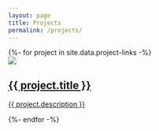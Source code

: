 ```yaml
---
layout: page
title: Projects
permalink: /projects/
---
```


<div class="image-card-container wrapped">
    {%- for project in site.data.project-links -%}
        <a class="image-card" href="{{ project.url }}">
            <div class="image-card-image">
                <img src="{{ project.img | relative_url }}">
            </div>
            <div class="image-card-text">
                <h2 class="image-card-title">{{ project.title }}</h2>
                <p>{{ project.description }}</p>
            </div>
        </a>
    {%- endfor -%}
</div>